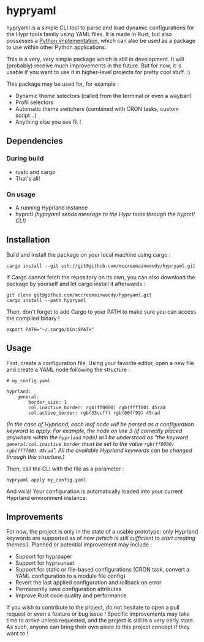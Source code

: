 # hypryaml

hypryaml is a simple CLI tool to parse and load dynamic configurations for the
Hypr tools family using YAML files. It is made in Rust, but also possesses a
[Python implementation](https://github.com/mccreemainwoody/hyprthemes), which
can also be used as a package to use within other Python applications.

This is a very, very simple package which is still in development. It will
(probably) receive much improvements in the future. But for now, it is usable
if you want to use it in higher-level projects for pretty cool stuff. :)

This package may be used for, for example :

- Dynamic theme selectors (called from the terminal or even a waybar!)
- Profil selectors
- Automatic theme switchers (combined with CRON tasks, custom script...)
- Anything else you see fit !

## Dependencies

### During build

- rustc and cargo
- That's all!

### On usage

- A running Hyprland instance
- hyprctl *(hypryaml sends message to the Hypr tools through the hyprctl CLI)*

## Installation

Build and install the package on your local machine using cargo :

```{bash}
cargo install --git ssh://git@github.com/mccreemainwoody/hypryaml.git
```

If Cargo cannot fetch the repository on its own, you can also download the
package by yourself and let cargo install it afterwards :

```{bash}
git clone git@github.com/mccreemainwoody/hypryaml.git
cargo install --path hypryaml
```

Then, don't forget to add Cargo to your PATH to make sure you can access the
compiled binary !

```{bash}
export PATH="~/.cargo/bin:$PATH"
```

## Usage

First, create a configuration file. Using your favorite editor, open a new
file and create a YAML node following the structure :

```{yaml}
# my_config.yaml

hyprland:
    general:
        border_size: 1
        col.inactive_border: rgb(ff0000) rgb(ffff00) 45rad
        col.active_border: rgb(33ccff) rgb(00ff99) 45rad
```

*(In the case of Hyprland, each leaf node will be parsed as a configuration
  keyword to apply. For example, the node on line 3 (if correctly placed
  anywhere wihtin the `hyprland` node) will be understood as "the keyword
  `general:col.inactive_border` must be set to the value `rgb(ff0000)
  rgb(ffff00) 45rad`". All the available Hyprland keywords can be changed
  through this structure.)*

Then, call the CLI with the file as a parameter :

```{bash}
hypryaml apply my_config.yaml
```

And voilà! Your configuration is automatically loaded into your current
Hyprland environment instance.

## Improvements

For now, the project is only in the state of a usable prototype: only Hyprland
keywords are supported as of now *(which is still sufficient to start creating
themes!)*. Planned or potential improvement may include :

- Support for hyprpaper
- Support for hyprsunset
- Support for static or file-based configurations (CRON task, convert a YAML
  configuration to a module file config)
- Revert the last applied configuration and rollback on error
- Permanently save configuration attributes
- Improve Rust code quality and performance

If you wish to contribute to the project, do not hesitate to open a pull
request or even a feature or bug issue ! Specific improvements may take time to
arrive unless requested, and the project is still in a very early state. As
such, anyone can bring their own piece to this project concept if they want
to !

